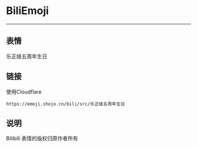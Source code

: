 # BiliEmoji
---
## 表情
乐正绫五周年生日
## 链接
使用Cloudflare
```
https://emoji.shojo.cn/bili/src/乐正绫五周年生日
```
## 说明
Bilibili 表情的版权归原作者所有
